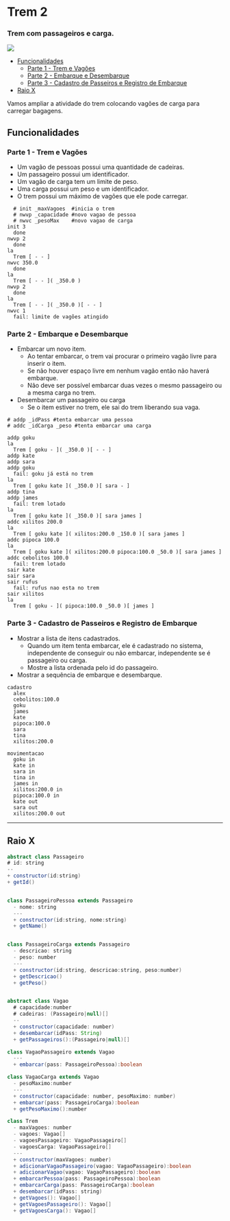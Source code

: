 # Trem 2
### Trem com passageiros e carga.
![](figura.jpg)

<!--TOC_BEGIN-->    
- [Funcionalidades](#funcionalidades)
    - [Parte 1 - Trem e Vagões](#parte-1---trem-e-vagões)
    - [Parte 2 - Embarque e Desembarque](#parte-2---embarque-e-desembarque)
    - [Parte 3 - Cadastro de Passeiros e Registro de Embarque](#parte-3---cadastro-de-passeiros-e-registro-de-embarque)
- [Raio X](#raio-x)
<!--TOC_END-->

Vamos ampliar a atividade do trem colocando vagões de carga para carregar bagagens.

## Funcionalidades

### Parte 1 - Trem e Vagões

- Um vagão de pessoas possui uma quantidade de cadeiras.
- Um passageiro possui um identificador.
- Um vagão de carga tem um limite de peso.
- Uma carga possui um peso e um identificador.
- O trem possui um máximo de vagões que ele pode carregar.

```
  # init _maxVagoes  #inicia o trem
  # nwvp _capacidade #novo vagao de pessoa
  # nwvc _pesoMax    #novo vagao de carga
init 3
  done
nwvp 2
  done
la
  Trem [ - - ]
nwvc 350.0
  done
la
  Trem [ - - ]( _350.0 )
nwvp 2
  done
la
  Trem [ - - ]( _350.0 )[ - - ]
nwvc 1
  fail: limite de vagões atingido
```

### Parte 2 - Embarque e Desembarque

- Embarcar um novo item.
    - Ao tentar embarcar, o trem vai procurar o primeiro vagão livre para inserir o item.
    - Se não houver espaço livre em nenhum vagão então não haverá embarque.
    - Não deve ser possível embarcar duas vezes o mesmo passageiro ou a mesma carga no trem.
- Desembarcar um passageiro ou carga
    - Se o item estiver no trem, ele sai do trem liberando sua vaga.

```
# addp _idPass #tenta embarcar uma pessoa
# addc _idCarga _peso #tenta embarcar uma carga

addp goku
la
  Trem [ goku - ]( _350.0 )[ - - ]
addp kate
addp sara
addp goku
  fail: goku já está no trem
la
  Trem [ goku kate ]( _350.0 )[ sara - ]
addp tina
addp james
  fail: trem lotado
la
  Trem [ goku kate ]( _350.0 )[ sara james ]
addc xilitos 200.0
la
  Trem [ goku kate ]( xilitos:200.0 _150.0 )[ sara james ]
addc pipoca 100.0
la
  Trem [ goku kate ]( xilitos:200.0 pipoca:100.0 _50.0 )[ sara james ]
addc cebolitos 100.0
  fail: trem lotado
sair kate
sair sara
sair rufus
  fail: rufus nao esta no trem
sair xilitos
la
  Trem [ goku - ]( pipoca:100.0 _50.0 )[ james ]
```

### Parte 3 - Cadastro de Passeiros e Registro de Embarque

- Mostrar a lista de itens cadastrados.
    - Quando um item tenta embarcar, ele é cadastrado no sistema, independente de conseguir ou não embarcar, independente se é passageiro ou carga.
    - Mostre a lista ordenada pelo id do passageiro.
- Mostrar a sequência de embarque e desembarque.

```
cadastro
  alex
  cebolitos:100.0
  goku
  james
  kate
  pipoca:100.0
  sara
  tina
  xilitos:200.0

movimentacao
  goku in
  kate in
  sara in
  tina in
  james in
  xilitos:200.0 in
  pipoca:100.0 in
  kate out
  sara out
  xilitos:200.0 out
```

***
## Raio X

```java
abstract class Passageiro
# id: string
--
+ constructor(id:string)
+ getId()


class PassageiroPessoa extends Passageiro
  - nome: string
  ---
  + constructor(id:string, nome:string)
  + getName()


class PassageiroCarga extends Passageiro
  - descricao: string
  - peso: number
  ---
  + constructor(id:string, descricao:string, peso:number)
  + getDescricao()
  + getPeso()


abstract class Vagao
  # capacidade:number
  # cadeiras: (Passageiro|null)[]
  --
  + constructor(capacidade: number)  
  + desembarcar(idPass: String)
  + getPassageiros():(Passageiro|null)[]

class VagaoPassageiro extends Vagao
  ---
  + embarcar(pass: PassageiroPessoa):boolean

class VagaoCarga extends Vagao
  - pesoMaximo:number
  ---
  + constructor(capacidade: number, pesoMaximo: number)
  + embarcar(pass: PassageiroCarga):boolean
  + getPesoMaximo():number

class Trem
  - maxVagoes: number
  - vagoes: Vagao[]
  - vagoesPassageiro: VagaoPassageiro[]
  - vagoesCarga: VagaoPassageiro[]
  ---
  + constructor(maxVagoes: number)
  + adicionarVagaoPassageiro(vagao: VagaoPassageiro):boolean
  + adicionarVagao(vagao: VagaoPassageiro):boolean
  + embarcarPessoa(pass: PassageiroPessoa):boolean
  + embarcarCarga(pass: PassageiroCarga):boolean
  + desembarcar(idPass: string)
  + getVagoes(): Vagao[]
  + getVagoesPassageiro(): Vagao[]
  + getVagoesCarga(): Vagao[]
```
